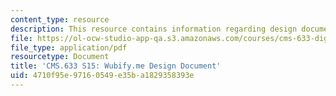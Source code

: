 ```yaml
---
content_type: resource
description: This resource contains information regarding design document.
file: https://ol-ocw-studio-app-qa.s3.amazonaws.com/courses/cms-633-digital-humanities-spring-2015/4710f95e97160549e35ba1829358393e_MITCMS_633S15_Wubify_Paper.pdf
file_type: application/pdf
resourcetype: Document
title: 'CMS.633 S15: Wubify.me Design Document'
uid: 4710f95e-9716-0549-e35b-a1829358393e
---
```

